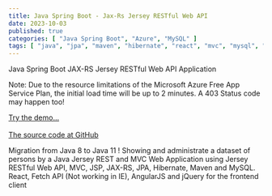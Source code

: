 ```yaml
---
title: Java Spring Boot - Jax-Rs Jersey RESTful Web API 
date: 2023-10-03
published: true
categories: [ "Java Spring Boot", "Azure", "MySQL" ]
tags: [ "java", "jpa", "maven", "hibernate", "react", "mvc", "mysql", "azure" ]
---
```



Java Spring Boot JAX-RS Jersey RESTful Web API Application

<p>Note: Due to the resource limitations of the Microsoft Azure Free App Service Plan, the initial load time will be up to 2 minutes. A 403 Status code may happen too!</p>

<a href="https://pso-jersey-rest.azurewebsites.net" target="_blank" title="Java">Try the demo...</a>
<br /><br />
<a href="https://github.com/persteenolsen/springboot-jersey-rest-jpa" target="_blank">The source code at GitHub</a>

Migration from Java 8 to Java 11 ! Showing and administrate a dataset of persons by a Java Jersey REST and MVC Web Application using Jersey RESTful Web API, MVC, JSP, JAX-RS, JPA, Hibernate, Maven and MySQL. React, Fetch API (Not working in IE), AngularJS and jQuery for the frontend client



